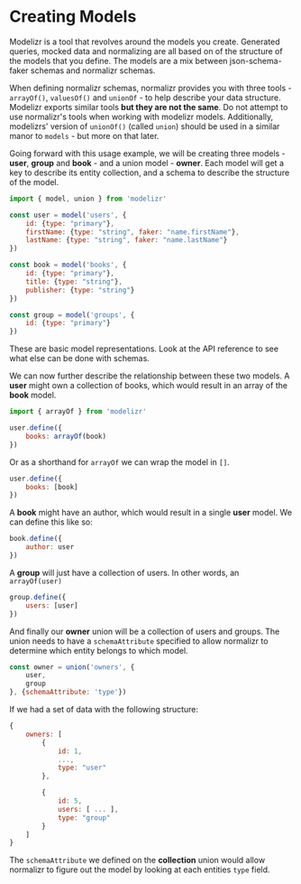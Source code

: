 # Creating Models

Modelizr is a tool that revolves around the models you create. Generated queries, mocked data and normalizing are all based on of the structure of the models
that you define. The models are a mix between json-schema-faker schemas and normalizr schemas.

When defining normalizr schemas, normalizr provides you with three tools - `arrayOf()`, `valuesOf()` and `unionOf` - to help describe your data structure. Modelizr
exports similar tools **but they are not the same**. Do not attempt to use normalizr's tools when working with modelizr models. Additionally, modelizrs' version of `unionOf()`
(called `union`) should be used in a similar manor to `models` - but more on that later.

Going forward with this usage example, we will be creating three models - **user**, **group** and **book** - and a union model - **owner**. Each model will get a key to describe
its entity collection, and a schema to describe the structure of the model.

```javascript
import { model, union } from 'modelizr'

const user = model('users', {
    id: {type: "primary"},
    firstName: {type: "string", faker: "name.firstName"},
    lastName: {type: "string", faker: "name.lastName"}
})

const book = model('books', {
    id: {type: "primary"},
    title: {type: "string"},
    publisher: {type: "string"}
})

const group = model('groups', {
    id: {type: "primary"}
})
```
These are basic model representations. Look at the API reference to see what else can be done with schemas.

We can now further describe the relationship between these two models. A **user** might own a collection of books, which would result in an array of the **book** model.

```javascript
import { arrayOf } from 'modelizr'

user.define({
    books: arrayOf(book)
})
```
Or as a shorthand for `arrayOf` we can wrap the model in `[]`.
```javascript
user.define({
    books: [book]
})
```

A **book** might have an author, which would result in a single **user** model. We can define this like so:

```javascript
book.define({
    author: user
})
```

A **group** will just have a collection of users. In other words, an `arrayOf(user)`

```javascript
group.define({
    users: [user]
})
```

And finally our **owner** union will be a collection of users and groups. The union needs to have a `schemaAttribute` specified to allow normalizr to determine which entity belongs
to which model.

```javascript
const owner = union('owners', {
    user,
    group
}, {schemaAttribute: 'type'})
```
If we had a set of data with the following structure:
```javascript
{
    owners: [
        {
            id: 1,
            ...,
            type: "user"
        },

        {
            id: 5,
            users: [ ... ],
            type: "group"
        }
    ]
}
```
The `schemaAttribute` we defined on the **collection** union would allow normalizr to figure out the model by looking at each entities `type` field.